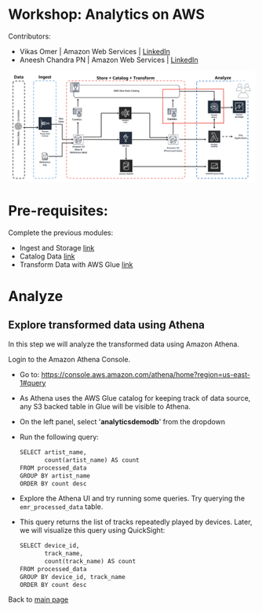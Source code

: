 # Workshop: Analytics on AWS

Contributors:

* Vikas Omer | Amazon Web Services | [LinkedIn](https://www.linkedin.com/in/vikas-omer/)
* Aneesh Chandra PN | Amazon Web Services | [LinkedIn](https://www.linkedin.com/in/aneesh-chandra-pn/)

![Architecture Diagram](../img/analyze.png)

# Pre-requisites:
Complete the previous modules:  
* Ingest and Storage [link](../modules/ingest.md)
* Catalog Data [link](../modules/catalog.md)
* Transform Data with AWS Glue [link](../modules/transform_glue.md)


# Analyze 

## Explore transformed data using Athena

In this step we will analyze the transformed data using Amazon Athena. 

Login to the Amazon Athena Console.

* Go to: https://console.aws.amazon.com/athena/home?region=us-east-1#query
* As Athena uses the AWS Glue catalog for keeping track of data source, any S3 backed table in Glue will be visible to Athena.
* On the left panel, select '**analyticsdemodb**' from the dropdown
* Run the following query: 
    ```
    SELECT artist_name,
           count(artist_name) AS count
    FROM processed_data
    GROUP BY artist_name
    ORDER BY count desc
    ```

* Explore the Athena UI and try running some queries. Try querying the `emr_processed_data` table.
* This query returns the list of tracks repeatedly played by devices. Later, we will visualize this query using QuickSight:
    ````
    SELECT device_id,
           track_name,
           count(track_name) AS count
    FROM processed_data
    GROUP BY device_id, track_name
    ORDER BY count desc
    ````

Back to [main page](../readme.md)